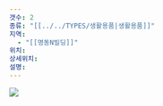 ```yaml
---
갯수: 2
종류: "[[../../TYPES/생활용품|생활용품]]"
지역:
  - "[[명동N빌딩]]"
위치: 
상세위치: 
설명:
---
```

![](http://192.168.50.22/devices/241101_IMG_0001.jpg)

